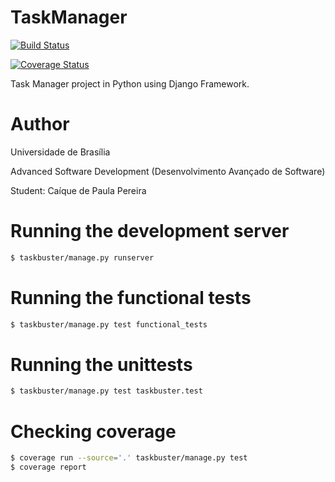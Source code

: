 # TaskManager

[![Build Status](https://travis-ci.org/caiquepereira/TaskManager.svg?branch=master)](https://travis-ci.org/caiquepereira/TaskManager)

[![Coverage Status](https://coveralls.io/repos/github/caiquepereira/TaskManager/badge.svg?branch=master)](https://coveralls.io/github/caiquepereira/TaskManager?branch=master)

Task Manager project in Python using Django Framework.

# Author
Universidade de Brasília

Advanced Software Development (Desenvolvimento Avançado de Software)

Student: Caíque de Paula Pereira

# Running the development server

```bash
$ taskbuster/manage.py runserver
```

# Running the functional tests

```bash
$ taskbuster/manage.py test functional_tests
```

# Running the unittests

```bash
$ taskbuster/manage.py test taskbuster.test
```

# Checking coverage

```bash
$ coverage run --source='.' taskbuster/manage.py test
$ coverage report
```